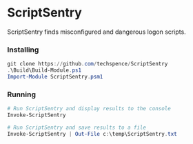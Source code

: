 # ScriptSentry
ScriptSentry finds misconfigured and dangerous logon scripts.

### Installing
```PowerShell
git clone https://github.com/techspence/ScriptSentry
.\Build\Build-Module.ps1
Import-Module ScriptSentry.psm1
```

### Running
```PowerShell
# Run ScriptSentry and display results to the console
Invoke-ScriptSentry

# Run ScriptSentry and save results to a file
Invoke-ScriptSentry | Out-File c:\temp\ScriptSentry.txt
```